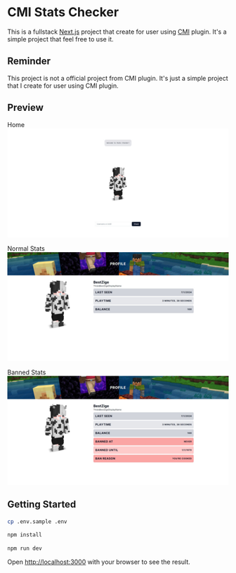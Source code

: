# CMI Stats Checker

This is a fullstack [Next.js](https://nextjs.org/) project that create for user using [CMI](https://polymart.org/resource/cmi.228) plugin.
It's a simple project that feel free to use it.

## Reminder

This project is not a official project from CMI plugin. It's just a simple project that I create for user using CMI plugin.

## Preview

Home
![Home](/docs/images/preview/home.jpeg)

Normal Stats
![Normal Stats](/docs/images/preview/normal-stats.jpeg)

Banned Stats
![Banned Stats](/docs/images/preview/banned-stats.jpeg)

## Getting Started

```bash
cp .env.sample .env
```

```bash
npm install
```

```bash
npm run dev
```

Open [http://localhost:3000](http://localhost:3000) with your browser to see the result.
